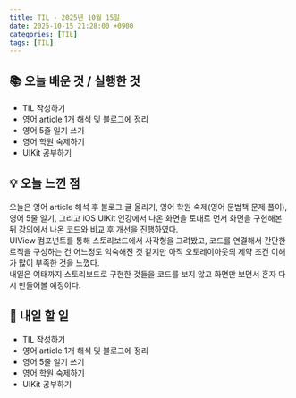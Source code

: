 ```yaml
---
title: TIL - 2025년 10월 15일
date: 2025-10-15 21:28:00 +0900
categories: [TIL]
tags: [TIL]
---
```


## 📚 **오늘 배운 것 / 실행한 것**

- TIL 작성하기
- 영어 article 1개 해석 및 블로그에 정리
- 영어 5줄 일기 쓰기
- 영어 학원 숙제하기
- UIKit 공부하기

## 💡 **오늘 느낀 점**

오늘은 영어 article 해석 후 블로그 글 올리기, 영어 학원 숙제(영어 문법책 문제 풀이), 영어 5줄 일기, 그리고 iOS UIKit 인강에서 나온 화면을 토대로 먼저 화면을 구현해본 뒤 강의에서 나온 코드와 비교 후 개선을 진행하였다.<br>
UIView 컴포넌트를 통해 스토리보드에서 사각형을 그려봤고, 코드를 연결해서 간단한 로직을 구성하는 건 어느정도 익숙해진 것 같지만 아직 오토레이아웃의 제약 조건 이해가 많이 부족한 것을 느꼈다. <br>
내일은 여태까지 스토리보드로 구현한 것들을 코드를 보지 않고 화면만 보면서 혼자 다시 만들어볼 예정이다.

## 🎯 **내일 할 일**

- TIL 작성하기
- 영어 article 1개 해석 및 블로그에 정리
- 영어 5줄 일기 쓰기
- 영어 학원 숙제하기
- UIKit 공부하기